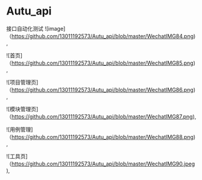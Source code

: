 # Autu_api
接口自动化测试
![image]（https://github.com/13011192573/Autu_api/blob/master/WechatIMG84.png),

![首页]（https://github.com/13011192573/Autu_api/blob/master/WechatIMG85.png),

![项目管理页]（https://github.com/13011192573/Autu_api/blob/master/WechatIMG86.png),

![模块管理页]（https://github.com/13011192573/Autu_api/blob/master/WechatIMG87.png),

![用例管理]（https://github.com/13011192573/Autu_api/blob/master/WechatIMG88.png),

![工具页]（https://github.com/13011192573/Autu_api/blob/master/WechatIMG90.jpeg),
